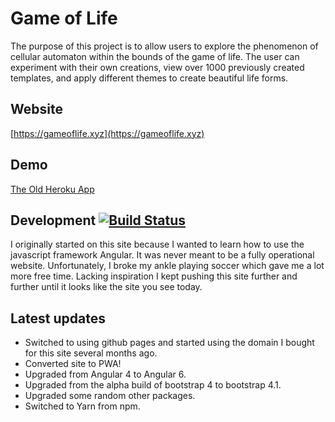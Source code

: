 # Game of Life

The purpose of this project is to allow users to explore the phenomenon of cellular automaton within the bounds of the game of life. The user can experiment with their own creations, view over 1000 previously created templates, and apply different themes to create beautiful life forms.

## Website

[https://gameoflife.xyz](https://gameoflife.xyz)

## Demo

[The Old Heroku App](http://gameoflife87.herokuapp.com/)

## Development [![Build Status](https://travis-ci.com/Jimeh87/game-of-life.svg?branch=master)](https://travis-ci.com/Jimeh87/game-of-life)


I originally started on this site because I wanted to learn how to use the javascript framework Angular. It was never meant to be a fully operational website. Unfortunately, I broke my ankle playing soccer which gave me a lot more free time. Lacking inspiration I kept pushing this site further and further until it looks like the site you see today.

## Latest updates
* Switched to using github pages and started using the domain I bought for this site several months ago.
* Converted site to PWA!
* Upgraded from Angular 4 to Angular 6.
* Upgraded from the alpha build of bootstrap 4 to bootstrap 4.1.
* Upgraded some random other packages.
* Switched to Yarn from npm.

